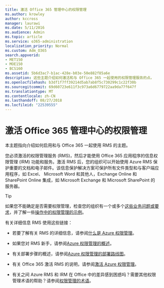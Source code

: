```yaml
---
title: 激活 Office 365 管理中心的权限管理
ms.author: krowley
author: kccross
manager: laurawi
ms.date: 5/11/2016
ms.audience: Admin
ms.topic: article
ms.service: o365-administration
localization_priority: Normal
ms.custom: Adm_O365
search.appverid:
- MET150
- MOE150
- BCS160
ms.assetid: 5b6d3ac7-b1ac-428e-b03e-50e882f85a6e
description: 这些主题介绍如何激活和与 Office 365 一起使用的权限管理服务的点。
ms.openlocfilehash: b3df1f7ff39214d5ab7ab8f5c730299c1c22f30b
ms.sourcegitcommit: 69d60723e611f3c973a6d6779722aa9da77f647f
ms.translationtype: MT
ms.contentlocale: zh-CN
ms.lasthandoff: 08/27/2018
ms.locfileid: "22539555"
---
```

# <a name="activate-rights-management-in-the-office-365-admin-center"></a>激活 Office 365 管理中心的权限管理

本主题指向介绍如何启用和与 Office 365 一起使用 RMS 的主题。
  
您必须激活的权限管理服务 (RMS)，然后才能使用 Office 365 应用程序的信息权限管理 (IRM) 功能和服务。激活 RMS 后，您的组织可以开始使用 Azure RMS 保护重要的文档和电子邮件。该信息保护解决方案可保护所有文件类型和与客户端应用程序，如 Excel、 Microsoft Word 和其他人，Exchange Online 和 SharePoint Online 集成，如 Microsoft Exchange 和 Microsoft SharePoint 的服务器。
  
> [!TIP]
> 如果您不能确定是否需要权限管理，检查您的组织有一个或多个[这些业务问题或要求](https://docs.microsoft.com/rights-management/understand-explore/azure-rms-problems-it-solves)，并了解一些[操作中的权限管理的示例](https://docs.microsoft.com/rights-management/understand-explore/what-admins-users-see)。 
  
有关详细信息 RMS 使用这些链接：
  
- 若要了解有关 RMS 的详细信息，请参阅[什么是 Azure 权限管理](https://docs.microsoft.com/rights-management/understand-explore/what-is-azure-rms)。
    
- 如果您对 RMS 新手，请参阅[Azure 权限管理的概述](https://docs.microsoft.com/rights-management/understand-explore/azure-rights-management)。
    
- 有关部署步骤的概述，请参阅[Azure 权限管理的部署路线图](https://docs.microsoft.com/rights-management/plan-design/deployment-roadmap)。
    
- 有关 Office 365 激活 RMS 的说明，请参阅[激活 Azure 权限管理](https://technet.microsoft.com/library/jj658941.aspx)。
    
- 有关之间 Azure RMS 和 IRM 在 Office 中的差异感到困惑吗？需要其他权限管理术语的帮助？请参阅[权限管理的术语](https://technet.microsoft.com/library/dn595132.aspx)。
    

